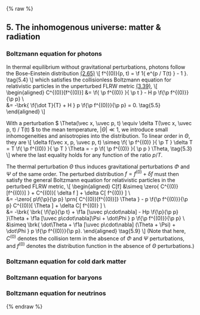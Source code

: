 {% raw %}
<section markdown="1">

## 5. The inhomogenous universe: matter &amp; radiation

### Boltzmann equation for photons

In thermal equilibrium without gravitational perturbations,
photons follow the Bose-Einstein distribution [(2.65)](#tag-2.65)
\\[
f^{(0)}(p, t)
= \f 1{ e^{p / T(t) } - 1 }.
\tag{5.4}
\\]
which satisfies the collisionless Boltzmann equation for relativistic particles in the unperturbed FLRW metric [(3.39)](#tag-3.39),
\\[
\begin{aligned}
C^{(0)}[f^{(0)}]
&= \f{ \p f^{(0)} }{ \p t } - H p \f{\p f^{(0)}}{\p p}
\\\
&= -\brk{ \f{\dot T}{T} + H } p \f{\p f^{(0)}}{\p p}
= 0.
\tag{5.5}
\end{aligned}
\\]

With a perturbation
$
\Theta(\vec x, \uvec p, t) \equiv \delta T(\vec x, \uvec p, t) / T(t)
$
to the mean temperature,
$|\Theta| \ll 1$,
we introduce small inhomogeneities and anisotropies into the distribution.
To linear order in $\Theta$, they are
\\[
\delta f(\vec x, p, \uvec p, t)
\simeq \f{ \p f^{(0)} }{ \p T } \delta T
= T \f{ \p f^{(0)} }{ \p T } \Theta
= - p \f{ \p f^{(0)} }{ \p p } \Theta,
\tag{5.3}
\\]
where the last equality holds for any function of the ratio $p / T$.

The thermal perturbation $\Theta$ thus induces gravitational perturbations $\Phi$ and $\Psi$ of the same order.
The perturbed distribution $f = f^{(0)} + \delta f$ must then satisfy the general Boltzmann equation for relativistic particles in the perturbed FLRW metric,
\\[
\begin{aligned}
C[f] &\simeq
\zero{ C^{(0)}[f^{(0)}] } + C^{(0)}[ \delta f ] + \delta C[ f^{(0)} ]
\\\
&= -\zero{ p\f{\p}{\p p} \prn{ C^{(0)}[f^{(0)}]} \Theta }
    - p \f{\p f^{(0)}}{\p p} C^{(0)}[ \Theta ] 
    + \delta C[ f^{(0)} ]
\\\
&= -\brk{ \brk{ \f{\p}{\p t} + \f1a [\uvec p\cdot\nabla] - Hp \f{\p}{\p p} }\Theta
    + \f1a [\uvec p\cdot\nabla]\Psi + \dot\Phi } p \f{\p f^{(0)}}{\p p}
\\\
&\simeq \brk{ 
    \dot\Theta
    + \f1a [\uvec p\cdot\nabla] (\Theta + \Psi) + \dot\Phi 
} p \f{\p f^{(0)}}{\p p}.
\end{aligned}
\tag{5.9}
\\]
(Note that here, $C^{(0)}$ denotes the collision term in the absence of $\Phi$ and $\Psi$ perturbations,
and $f^{(0)}$ denotes the distribution function in the absence of $\Theta$ perturbations.)


### Boltzmann equation for cold dark matter

### Boltzmann equation for baryons

### Boltzmann equation for neutrinos

</section>

{% endraw %}
